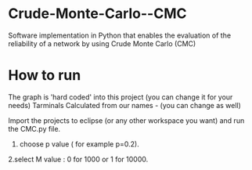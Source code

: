 # Crude-Monte-Carlo--CMC
Software implementation in Python that enables the evaluation of the reliability of a network by using Crude Monte Carlo (CMC)


# How to run
The graph is 'hard coded' into this project (you can change it for your needs) 
Tarminals Calculated from our names - (you can change as well)

Import the projects to eclipse (or any other workspace you want) and run the CMC.py file.

1. choose p value ( for example p=0.2).

2.select M value : 0 for 1000 or 1 for 10000.

